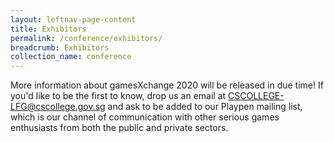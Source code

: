 ```yaml
---
layout: leftnav-page-content
title: Exhibitors
permalink: /conference/exhibitors/
breadcrumb: Exhibitors
collection_name: conference
---
```


More information about gamesXchange 2020 will be released in due time! If you'd like to be the first to know, drop us an email at <CSCOLLEGE-LFG@cscollege.gov.sg> and ask to be added to our Playpen mailing list, which is our channel of communication with other serious games enthusiasts from both the public and private sectors.
